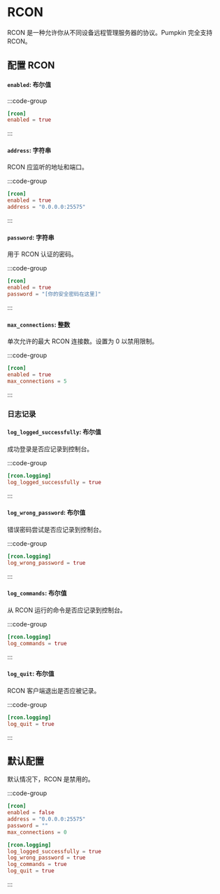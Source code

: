 # RCON

RCON 是一种允许你从不同设备远程管理服务器的协议。Pumpkin 完全支持 RCON。

## 配置 RCON

#### `enabled`: 布尔值

:::code-group

```toml [features.toml] {2}
[rcon]
enabled = true
```

:::

#### `address`: 字符串

RCON 应监听的地址和端口。

:::code-group

```toml [features.toml] {3}
[rcon]
enabled = true
address = "0.0.0.0:25575"
```

:::

#### `password`: 字符串

用于 RCON 认证的密码。

:::code-group

```toml [features.toml] {3}
[rcon]
enabled = true
password = "[你的安全密码在这里]"
```

:::

#### `max_connections`: 整数

单次允许的最大 RCON 连接数。设置为 0 以禁用限制。

:::code-group

```toml [features.toml] {3}
[rcon]
enabled = true
max_connections = 5
```

:::

### 日志记录

#### `log_logged_successfully`: 布尔值

成功登录是否应记录到控制台。

:::code-group

```toml [features.toml] {2}
[rcon.logging]
log_logged_successfully = true
```

:::

#### `log_wrong_password`: 布尔值

错误密码尝试是否应记录到控制台。

:::code-group

```toml [features.toml] {2}
[rcon.logging]
log_wrong_password = true
```

:::

#### `log_commands`: 布尔值

从 RCON 运行的命令是否应记录到控制台。

:::code-group

```toml [features.toml] {2}
[rcon.logging]
log_commands = true
```

:::

#### `log_quit`: 布尔值

RCON 客户端退出是否应被记录。

:::code-group

```toml [features.toml] {2}
[rcon.logging]
log_quit = true
```

:::

## 默认配置

默认情况下，RCON 是禁用的。

:::code-group

```toml [features.toml]
[rcon]
enabled = false
address = "0.0.0.0:25575"
password = ""
max_connections = 0

[rcon.logging]
log_logged_successfully = true
log_wrong_password = true
log_commands = true
log_quit = true
```

:::
